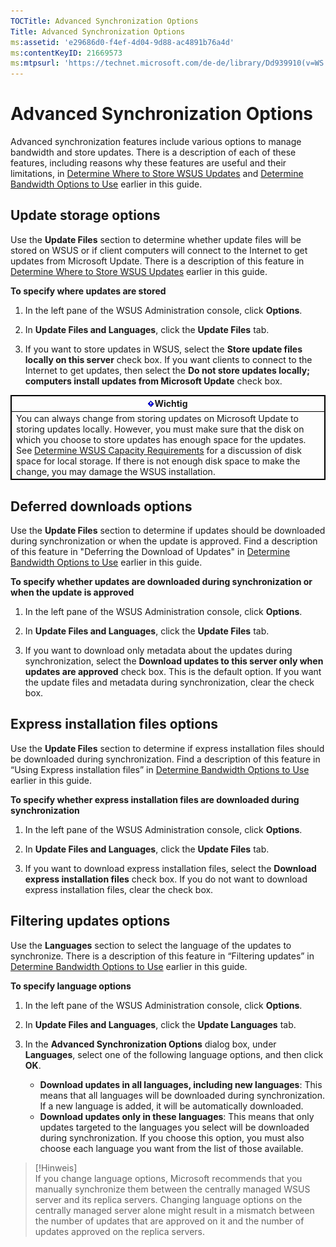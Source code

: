 ```yaml
---
TOCTitle: Advanced Synchronization Options
Title: Advanced Synchronization Options
ms:assetid: 'e29686d0-f4ef-4d04-9d88-ac4891b76a4d'
ms:contentKeyID: 21669573
ms:mtpsurl: 'https://technet.microsoft.com/de-de/library/Dd939910(v=WS.10)'
---
```


Advanced Synchronization Options
================================

Advanced synchronization features include various options to manage bandwidth and store updates. There is a description of each of these features, including reasons why these features are useful and their limitations, in [Determine Where to Store WSUS Updates](https://technet.microsoft.com/f2c0a1cd-b623-432e-9202-370b0a63ae58) and [Determine Bandwidth Options to Use](https://technet.microsoft.com/c28b3f09-1dbf-4b78-8cfd-e9e4c3f1ed8e) earlier in this guide.

Update storage options
----------------------

Use the **Update Files** section to determine whether update files will be stored on WSUS or if client computers will connect to the Internet to get updates from Microsoft Update. There is a description of this feature in [Determine Where to Store WSUS Updates](https://technet.microsoft.com/f2c0a1cd-b623-432e-9202-370b0a63ae58) earlier in this guide.

**To specify where updates are stored**
1.  In the left pane of the WSUS Administration console, click **Options**.

2.  In **Update Files and Languages**, click the **Update Files** tab.

3.  If you want to store updates in WSUS, select the **Store update files locally on this server** check box. If you want clients to connect to the Internet to get updates, then select the **Do not store updates locally; computers install updates from Microsoft Update** check box.

 
<table style="border:1px solid black;">
<colgroup>
<col width="100%" />
</colgroup>
<thead>
<tr class="header">
<th style="border:1px solid black;" ><img src="images/Dd939910.Important(WS.10).gif" />Wichtig</th>
</tr>
</thead>
<tbody>
<tr class="odd">
<td style="border:1px solid black;">You can always change from storing updates on Microsoft Update to storing updates locally. However, you must make sure that the disk on which you choose to store updates has enough space for the updates. See <a href="https://technet.microsoft.com/6b585cdf-943c-408a-a70e-0216d9e3a9fd">Determine WSUS Capacity Requirements</a> for a discussion of disk space for local storage. If there is not enough disk space to make the change, you may damage the WSUS installation.
</td>
</tr>
</tbody>
</table>
 

Deferred downloads options
--------------------------

Use the **Update Files** section to determine if updates should be downloaded during synchronization or when the update is approved. Find a description of this feature in "Deferring the Download of Updates" in [Determine Bandwidth Options to Use](https://technet.microsoft.com/c28b3f09-1dbf-4b78-8cfd-e9e4c3f1ed8e) earlier in this guide.

**To specify whether updates are downloaded during synchronization or when the update is approved**
1.  In the left pane of the WSUS Administration console, click **Options**.

2.  In **Update Files and Languages**, click the **Update Files** tab.

3.  If you want to download only metadata about the updates during synchronization, select the **Download updates to this server only when updates are approved** check box. This is the default option. If you want the update files and metadata during synchronization, clear the check box.

Express installation files options
----------------------------------

Use the **Update Files** section to determine if express installation files should be downloaded during synchronization. Find a description of this feature in “Using Express installation files” in [Determine Bandwidth Options to Use](https://technet.microsoft.com/c28b3f09-1dbf-4b78-8cfd-e9e4c3f1ed8e) earlier in this guide.

**To specify whether express installation files are downloaded during synchronization**
1.  In the left pane of the WSUS Administration console, click **Options**.

2.  In **Update Files and Languages**, click the **Update Files** tab.

3.  If you want to download express installation files, select the **Download express installation files** check box. If you do not want to download express installation files, clear the check box.

Filtering updates options
-------------------------

Use the **Languages** section to select the language of the updates to synchronize. There is a description of this feature in “Filtering updates” in [Determine Bandwidth Options to Use](https://technet.microsoft.com/c28b3f09-1dbf-4b78-8cfd-e9e4c3f1ed8e) earlier in this guide.

**To specify language options**
1.  In the left pane of the WSUS Administration console, click **Options**.

2.  In **Update Files and Languages**, click the **Update Languages** tab.

3.  In the **Advanced Synchronization Options** dialog box, under **Languages**, select one of the following language options, and then click **OK**.

    -   **Download updates in all languages, including new languages**: This means that all languages will be downloaded during synchronization. If a new language is added, it will be automatically downloaded.
    -   **Download updates only in these languages**: This means that only updates targeted to the languages you select will be downloaded during synchronization. If you choose this option, you must also choose each language you want from the list of those available.

 
>[!Hinweis]  
>If you change language options, Microsoft recommends that you manually synchronize them between the centrally managed WSUS server and its replica servers. Changing language options on the centrally managed server alone might result in a mismatch between the number of updates that are approved on it and the number of updates approved on the replica servers.

